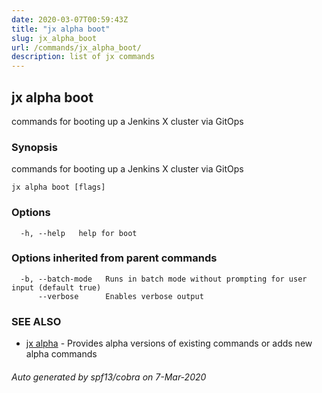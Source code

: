 ```yaml
---
date: 2020-03-07T00:59:43Z
title: "jx alpha boot"
slug: jx_alpha_boot
url: /commands/jx_alpha_boot/
description: list of jx commands
---
```

## jx alpha boot

commands for booting up a Jenkins X cluster via GitOps

### Synopsis

commands for booting up a Jenkins X cluster via GitOps

```
jx alpha boot [flags]
```

### Options

```
  -h, --help   help for boot
```

### Options inherited from parent commands

```
  -b, --batch-mode   Runs in batch mode without prompting for user input (default true)
      --verbose      Enables verbose output
```

### SEE ALSO

* [jx alpha](/commands/jx_alpha/)	 - Provides alpha versions of existing commands or adds new alpha commands

###### Auto generated by spf13/cobra on 7-Mar-2020
